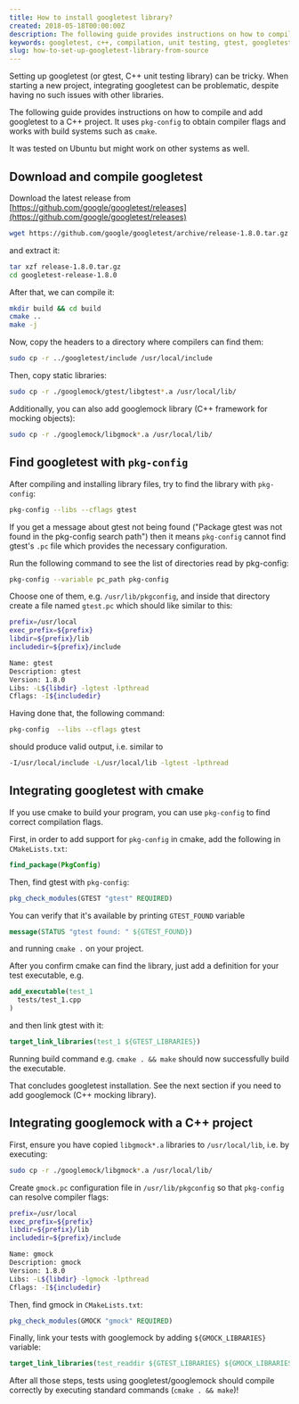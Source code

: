 ```yaml
---
title: How to install googletest library?
created: 2018-05-18T00:00:00Z
description: The following guide provides instructions on how to compile and add googletest (gtest) to a C++ project. See how to compile and install googletest and googlemock. Use pkg-config to obtain compiler flags. Then set up the libraries to build your cmake project.
keywords: googletest, c++, compilation, unit testing, gtest, googletest installation, googlemock, library, pkg-config, linux, cmake, mocking, tests, how to install gtest, gtest build, build googletest, how to build googletest, gtest installation
slug: how-to-set-up-googletest-library-from-source
---
```


Setting up googletest (or gtest, C++ unit testing library) can be tricky. When starting a new project, integrating googletest can be problematic, despite having no such issues with other libraries.

The following guide provides instructions on how to compile and add googletest to a C++ project. It uses `pkg-config` to obtain compiler flags and works with build systems such as `cmake`.

It was tested on Ubuntu but might work on other systems as well.

## Download and compile googletest

Download the latest release from [https://github.com/google/googletest/releases](https://github.com/google/googletest/releases)

```bash
wget https://github.com/google/googletest/archive/release-1.8.0.tar.gz
```

and extract it:

```bash
tar xzf release-1.8.0.tar.gz
cd googletest-release-1.8.0
```

After that, we can compile it:

```bash
mkdir build && cd build
cmake ..
make -j
```

Now, copy the headers to a directory where compilers can find them:

```bash
sudo cp -r ../googletest/include /usr/local/include
```

Then, copy static libraries:

```bash
sudo cp -r ./googlemock/gtest/libgtest*.a /usr/local/lib/
```

Additionally, you can also add googlemock library (C++ framework for mocking objects):

```bash
sudo cp -r ./googlemock/libgmock*.a /usr/local/lib/
```

## Find googletest with `pkg-config`

After compiling and installing library files, try to find the library with `pkg-config`:

```bash
pkg-config --libs --cflags gtest
```

If you get a message about gtest not being found ("Package gtest was not found in the pkg-config search path") then it means `pkg-config` cannot find gtest's `.pc` file which provides the necessary configuration.

Run the following command to see the list of directories read by pkg-config:

```bash
pkg-config --variable pc_path pkg-config
```

Choose one of them, e.g. `/usr/lib/pkgconfig`, and inside that directory create a file named `gtest.pc` which should like similar to this:

```bash
prefix=/usr/local
exec_prefix=${prefix}
libdir=${prefix}/lib
includedir=${prefix}/include

Name: gtest
Description: gtest
Version: 1.8.0
Libs: -L${libdir} -lgtest -lpthread
Cflags: -I${includedir}
```

Having done that, the following command:

```bash
pkg-config  --libs --cflags gtest
```

should produce valid output, i.e. similar to

```bash
-I/usr/local/include -L/usr/local/lib -lgtest -lpthread
```

## Integrating googletest with cmake

If you use cmake to build your program, you can use `pkg-config` to find correct compilation flags.

First, in order to add support for `pkg-config` in cmake, add the following in `CMakeLists.txt`:

```cmake
find_package(PkgConfig)
```

Then, find gtest with `pkg-config`:

```cmake
pkg_check_modules(GTEST "gtest" REQUIRED)
```

You can verify that it's available by printing `GTEST_FOUND` variable

```cmake
message(STATUS "gtest found: " ${GTEST_FOUND})
```

and running `cmake .` on your project.

After you confirm cmake can find the library, just add a definition for your test executable, e.g.

```cmake
add_executable(test_1
  tests/test_1.cpp
)
```

and then link gtest with it:

```cmake
target_link_libraries(test_1 ${GTEST_LIBRARIES})
```

Running build command e.g. `cmake . && make` should now successfully build the executable.

That concludes googletest installation. See the next section if you need to add googlemock (C++ mocking library).

## Integrating googlemock with a C++ project

First, ensure you have copied `libgmock*.a` libraries to `/usr/local/lib`, i.e. by executing:
 
```bash
sudo cp -r ./googlemock/libgmock*.a /usr/local/lib/
```

Create `gmock.pc` configuration file in `/usr/lib/pkgconfig` so that `pkg-config` can resolve compiler flags:

```bash
prefix=/usr/local
exec_prefix=${prefix}
libdir=${prefix}/lib
includedir=${prefix}/include

Name: gmock
Description: gmock
Version: 1.8.0
Libs: -L${libdir} -lgmock -lpthread
Cflags: -I${includedir}
```

Then, find gmock in `CMakeLists.txt`:

```cmake
pkg_check_modules(GMOCK "gmock" REQUIRED)
```

Finally, link your tests with googlemock by adding `${GMOCK_LIBRARIES}` variable:

```cmake
target_link_libraries(test_readdir ${GTEST_LIBRARIES} ${GMOCK_LIBRARIES})
```

After all those steps, tests using googletest/googlemock should compile correctly by executing standard commands (`cmake . && make`)!
